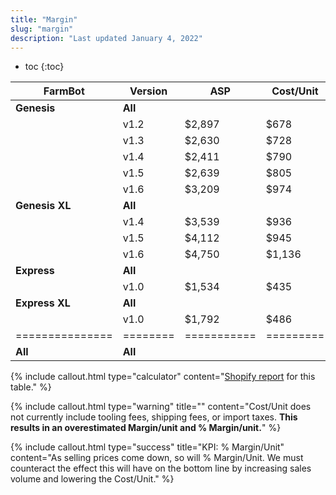 ```yaml
---
title: "Margin"
slug: "margin"
description: "Last updated January 4, 2022"
---
```


* toc
{:toc}


|FarmBot        |Version |ASP        |Cost/Unit|Margin/Unit |% Margin/Unit|
|---------------|--------|-----------|---------|------------|-------------|
|**Genesis**    |**All** |           |         |            |**71.1%**
|               |v1.2    |$2,897     |$678     |$2,219      |76.6%
|               |v1.3    |$2,630     |$728     |$1,902      |72.3%
|               |v1.4    |$2,411     |$790     |$1,621      |67.2%
|               |v1.5    |$2,639     |$805     |$1,834      |69.5%
|               |v1.6    |$3,209     |$974     |$2,235      |69.7%
|**Genesis XL** |**All** |           |         |            |**75.6%**
|               |v1.4    |$3,539     |$936     |$2,603      |73.6%
|               |v1.5    |$4,112     |$945     |$3,167      |77.0%
|               |v1.6    |$4,750     |$1,136   |$3,614      |76.1%
|**Express**    |**All** |           |         |            |**71.6%**
|               |v1.0    |$1,534     |$435     |$1,099      |71.6%
|**Express XL** |**All** |           |         |            |**72.9%**
|               |v1.0    |$1,792     |$486     |$1,306      |72.9%
|===============|========|===========|=========|============|=============|
|**All**        |**All** |           |         |            |**72.8%**

{%
include callout.html
type="calculator"
content="[Shopify report](https://farmbot.myshopify.com/admin/reports/2536702050?since=2016-06-01&until=2022-01-03) for this table."
%}

{%
include callout.html
type="warning"
title=""
content="Cost/Unit does not currently include tooling fees, shipping fees, or import taxes. **This results in an overestimated Margin/unit and % Margin/unit.**"
%}

{%
include callout.html
type="success"
title="KPI: % Margin/Unit"
content="As selling prices come down, so will % Margin/Unit. We must counteract the effect this will have on the bottom line by increasing sales volume and lowering the Cost/Unit."
%}
